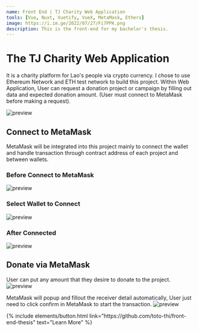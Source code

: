 ```yaml
---
name: Front End | TJ Charity Web Application
tools: [Vue, Nuxt, Vuetify, VueX, MetaMask, Ethers]
image: https://i.im.ge/2022/07/27/Fi7PPK.png
description: This is the front-end for my bachelor's thesis.
---
```


# The TJ Charity Web Application

It is a charity platform for Lao's people via crypto currency. I chose to use Ethereum Network and ETH test network to build this project. Within Web Application, User can request a donation project or campaign by filling out data and expected donation amount. (User must connect to MetaMask before making a request).

![preview](https://i.im.ge/2022/07/27/Fi7PPK.png)

## Connect to MetaMask

MetaMask will be integrated into this project mainly to connect the wallet and handle transaction through contract address of each project and between wallets.

### Before Connect to MetaMask

![preview](https://i.im.ge/2022/07/27/Fi7KFP.png)

### Select Wallet to Connect

![preview](https://i.im.ge/2022/07/27/Fi7fRf.png)

### After Connected

![preview](https://i.im.ge/2022/07/27/Fi7zTm.png)

## Donate via MetaMask

User can put any amount that they desire to donate to the project.
![preview](https://i.im.ge/2022/07/27/Fi7HUr.png)

MetaMask will popup and fillout the receiver detail automatically, User just need to click confirm in MetaMask to start the transaction.
![preview](https://i.im.ge/2022/07/27/Fi7p3W.png)

<p class="text-center">
{% include elements/button.html link="https://github.com/toto-thi/front-end-thesis" text="Learn More" %}
</p>
